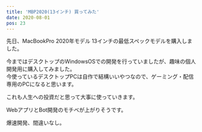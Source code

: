 ```yaml
---
title: 'MBP2020(13インチ) 買ってみた'
date: 2020-08-01
pos: 23
---
```


先日、MacBookPro 2020年モデル 13インチの最低スペックモデルを購入しました。

今まではデスクトップのWindowsOSでの開発を行っていましたが、趣味の個人開発用に購入してみました。<br/>
今使っているデスクトップPCは自作で結構いいやつなので、ゲーミング・配信専用のPCになると思います。

これも人生への投資だと思って大事に使っていきます。

WebアプリとBot開発のモチベが上がりそうです。

爆速開発、間違いなし。
